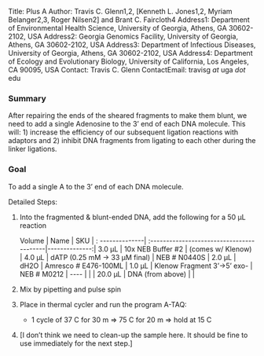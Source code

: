 Title: Plus A
Author: Travis C. Glenn1,2, [Kenneth L. Jones1,2, Myriam Belanger2,3, Roger Nilsen2] and Brant C. Faircloth4
Address1: Department of Environmental Health Science, University of Georgia, Athens, GA 30602\-2102, USA
Address2: Georgia Genomics Facility, University of Georgia, Athens, GA 30602\-2102, USA
Address3: Department of Infectious Diseases, University of Georgia, Athens, GA 30602\-2102, USA
Address4:  Department of Ecology and Evolutionary Biology, University of California, Los Angeles, CA 90095, USA
Contact: Travis C. Glenn
ContactEmail:  travisg _at_ uga _dot_ edu

### Summary ###

After repairing the ends of the sheared fragments to make them blunt, we need to add a single Adenosine to the 3’ end of each DNA molecule.  This will: 1) increase the efficiency of our subsequent ligation reactions with adaptors and 2) inhibit DNA fragments from ligating to each other during the linker ligations.  

### Goal ###

To add a single A to the 3’ end of each DNA molecule. 

Detailed Steps:

1. Into the fragmented & blunt-ended DNA, add the following for a 50 μL reaction

    Volume          | Name                                      |        SKU    |
    : --------------| :-----------------------------------------|--------------:|
    3.0 μL          | 10x NEB Buffer #2                         | (comes w/ Klenow) |
    4.0 μL          | dATP (0.25 mM -> 33 μM final)             | NEB # N0440S  |
    2.0 μL          | dH2O                                      | Amresco # E476-100ML |
    1.0 μL          | Klenow Fragment 3’->5’ exo-               | NEB # M0212   |
    ----            |                                           |               |
    20.0 μL         | DNA (from above)                          |               |

2. Mix by pipetting and pulse spin

3. Place in thermal cycler and run the program A-TAQ:

    * 1 cycle of 37 C for 30 m => 75 C for 20 m => hold at 15 C

4. [I don’t think we need to clean-up the sample here.  It should be fine to use immediately for the next step.]
